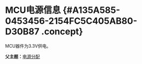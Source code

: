 # MCU电源信息 {#A135A585-0453456-2154FC5C405AB80-D30B87 .concept}

MCU器件为3.3V供电。

**父主题：**[电源分配](../concepts/EpicElfug_电源分配.md)

